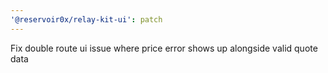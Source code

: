 ```yaml
---
'@reservoir0x/relay-kit-ui': patch
---
```


Fix double route ui issue where price error shows up alongside valid quote data
